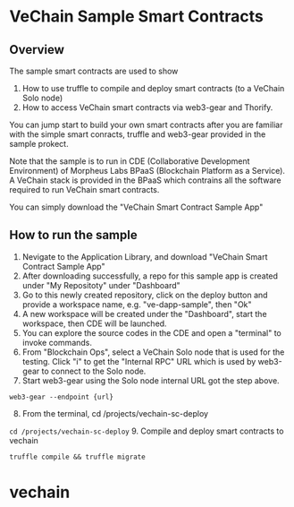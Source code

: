 VeChain Sample Smart Contracts
==============================

## Overview

The sample smart contracts are used to show

1. How to use truffle to compile and deploy smart contracts (to a VeChain Solo node)
2. How to access VeChain smart contracts via web3-gear and Thorify.

You can jump start to build your own smart contracts after you are familiar with the simple smart conracts, truffle and web3-gear provided in the sample prokect.

Note that the sample is to run in CDE (Collaborative Development Environment) of Morpheus Labs BPaaS (Blockchain Platform as a Service). A VeChain stack is provided in the BPaaS which contrains all the software required to run VeChain smart contracts.

You can simply download the "VeChain Smart Contract Sample App" 

## How to run the sample

1. Nevigate to the Application Library, and download "VeChain Smart Contract Sample App" 
2. After downloading successfully, a repo for this sample app is created under "My Repositoty" under "Dashboard"
3. Go to this newly created repository, click on the deploy button and provide a workspace name, e.g. "ve-dapp-sample", then "Ok"
4. A new workspace will be created under the "Dashboard", start the workspace, then CDE will be launched.
5. You can explore the source codes in the CDE and open a "terminal" to invoke commands.
6. From "Blockchain Ops", select a VeChain Solo node that is used for the testing. Click "i" to get the "Internal RPC" URL which is used by web3-gear to connect to the Solo node.
7. Start web3-gear using the Solo node internal URL got the step above.

 `web3-gear --endpoint {url}` 

8. From the terminal, cd /projects/vechain-sc-deploy
 
 `cd /projects/vechain-sc-deploy` 
9. Compile and deploy smart contracts to vechain

 `truffle compile && truffle migrate`

# vechain
